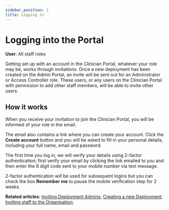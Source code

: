 ```yaml
---
sidebar_position: 1
title: Logging in
---
```

# Logging into the Portal
**User**: All staff roles

Getting set up with an account in the Clinician Portal, whatever your role may be, works through invitations. Once a new deployment has been created on the Admin Portal, an invite will be sent out for an Administrator or Access Controller role.
These users, or any users on the Clinician Portal with permission to add other staff members, will be able to invite other users.
## How it works​
When you receive your invitation to join the Clinician Portal, you will be informed of your role in the email.

The email also contains a link where you can create your account. Click the **Create account** button and you will be asked to fill in your personal details, including your full name, email and password. 

The first time you log in, we will verify your details using 2-factor authentication; first verify your email by clicking the link emailed to you and then enter the 6 digit code sent to your mobile number via text message.

2-factor authentication will be used for subsequent logins but you can check the box **Remember me** to pause the mobile verification step for 2 weeks. 
 
**Related articles**: [Inviting Deployment Admins](https://github.com/huma-engineering/huma-docs/blob/97029f3643bd48a1d382a6ac8435f9aa9e57d4ec/data-collection/Admin%20Portal/Managing%20Deployments/Tools%20and%20Navigation/Inviting%20Deployment%20Admins.md); [Creating a new Deployment](https://github.com/huma-engineering/huma-docs/blob/97029f3643bd48a1d382a6ac8435f9aa9e57d4ec/data-collection/Admin%20Portal/Managing%20Deployments/General%20Settings/Creating%20a%20new%20Deployment.md); [Inviting staff to the Organisation](https://github.com/huma-engineering/huma-docs/blob/97029f3643bd48a1d382a6ac8435f9aa9e57d4ec/data-collection/Admin%20Portal/Managing%20Organisations/Inviting%20staff%20to%20an%20Organisation.md);

